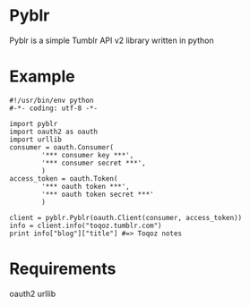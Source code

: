 # Pyblr
Pyblr is a simple Tumblr API v2 library written in python

# Example
    #!/usr/bin/env python
    #-*- coding: utf-8 -*-

    import pyblr
    import oauth2 as oauth
    import urllib
    consumer = oauth.Consumer(
            '*** consumer key ***',
            '*** consumer secret ***',
            )
    access_token = oauth.Token(
            '*** oauth token ***',
            '*** oauth token secret ***'
            )

    client = pyblr.Pyblr(oauth.Client(consumer, access_token))
    info = client.info("toqoz.tumblr.com")
    print info["blog"]["title"] #=> Toqoz notes

# Requirements
oauth2
urllib
